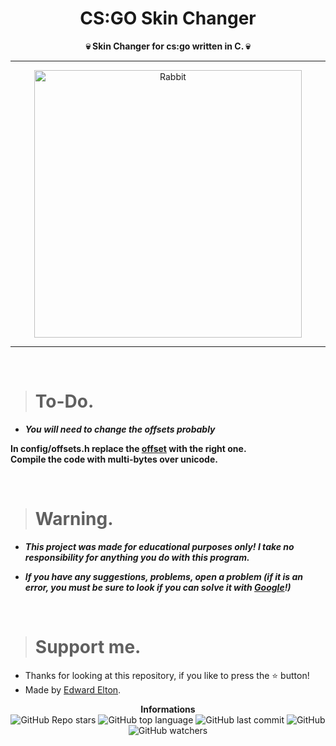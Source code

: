 <h1 align="center">CS:GO Skin Changer</h1>

<p align='center'>
    <b>💀 Skin Changer for cs:go written in C. 💀</b>
</p>

----

<p align="center">
    <img src="https://i.ytimg.com/vi/AkDGvw_WjcE/maxresdefault.jpg" alt="Rabbit" width="428">
</p>

---

<br/>

> # To-Do.

* ***You will need to change the offsets probably***

**In config/offsets.h replace the <a href="https://github.com/frk1/hazedumper/blob/master/csgo.hpphttps://github.com/frk1/hazedumper/blob/master/csgo.hpp">offset</a> with the right one.** <br/>
**Compile the code with multi-bytes over unicode.**

<br/>

> # Warning.

* ***This project was made for educational purposes only! I take no responsibility for anything you do with this program.***

* ***If you have any suggestions, problems, open a problem (if it is an error, you must be sure to look if you can solve it with [Google](https://giybf.com)!)***

<br/>

> # Support me.

* Thanks for looking at this repository, if you like to press the ⭐ button!
* Made by [Edward Elton](https://github.com/edwardelton).

<p align="center">
    <b>Informations</b><br>
    <img alt="GitHub Repo stars" src="https://img.shields.io/github/stars/edwardelton/csgo_skinchanger?color=313131">
    <img alt="GitHub top language" src="https://img.shields.io/github/languages/top/edwardelton/csgo_skinchanger?color=313131">
    <img alt="GitHub last commit" src="https://img.shields.io/github/last-commit/edwardelton/csgo_skinchanger?color=313131">
    <img alt="GitHub" src="https://img.shields.io/github/license/edwardelton/csgo_skinchanger?color=313131">
    <img alt="GitHub watchers" src="https://img.shields.io/github/watchers/edwardelton/csgo_skinchanger?color=313131">
</p>
